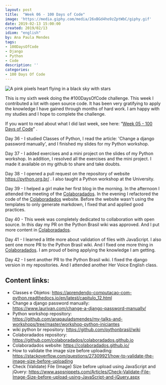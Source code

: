 ```yaml
---
layout: post
title:  "Week 06 - 100 Days of Code"
image: 'https://media.giphy.com/media/26xBGd4ho9zZptWbC/giphy.gif'
date: 2019-02-13 15:00:00
created: 2019/02/13
idiom: "english"
by: Ana Paula Mendes
tags:
- 100DaysOfCode
- Django
- Python
- Code
description: ''
categories:
- 100 Days Of Code
---
```


![A pink pixels heart flying in a black sky with stars](https://media.giphy.com/media/26xBGd4ho9zZptWbC/giphy.gif)

This is my sixth week doing the #100DaysOfCode challenge. This week I contributed a lot with open source code. It has been very gratifying to apply the knowledge I have gained through months of hard work. I am happy with my studies and I hope to complete the challenge.

If you want to read about what I did last week, see here: “[Week 05 - 100 Days of Code](https://anapauladsmendes.github.io/week-05-100-days-of-code/)” .

Day 36 - I studied Classes of Python, I read the article: 'Change a django password manually', and I finished my slides for my Python workshop.

Day 37 - I added exercises and a mini project on the slides of my Python workshop. In addition, I resolved all the exercises and the mini project. I made it available on my github to share and take doubts.

Day 38 - I opened a pull request on the repository of website https://python.org.br/ . I also taught a Python workshop at the University.

Day 39 - I helped a girl make her first blog in the morning. In the afternoon I attended the meeting of the [Colaboradados](https://colaboradados.github.io/). In the evening I refactored the code of the [Colaboradados](https://colaboradados.github.io/) website. Before the website wasn't using the templates to only generate markdown, I fixed that and applied good practices.

Day 40 - This week was completely dedicated to collaboration with open source. In this day my PR on the Python Brasil wiki was approved. And I put more content in [Colaboradados](https://colaboradados.github.io/).

Day 41 - I learned a little more about validation of files with JavaScript. I also sent one more PR to the Python Brasil wiki. And I fixed one more thing in [Colaboradados](https://colaboradados.github.io/). I am proud of being applying the knowledge I am getting.

Day 42 - I sent another PR to the Python Brasil wiki. I fixed the django version in my repositories. And I attended another Her Voice English class.

## Content links:

-   Classes e Objetos: https://aprendendo-computacao-com-python.readthedocs.io/en/latest/capitulo_12.html
- Change a django password manually: https://www.laurivan.com/change-a-django-password-manually/
- Python workshop repository: https://github.com/anapauladsmendes/my-talks-and-workshops/tree/master/workshop-python-iniciantes
- wiki python br repository: https://github.com/pythonbrasil/wiki
- Colaboradados repository: https://github.com/colaboradados/colaboradados.github.io
- Colaboradados website: https://colaboradados.github.io/
- How to validate the image size before uploading: https://stackoverflow.com/questions/27309921/how-to-validate-the-image-size-before-uploading
- Check (Validate) File (Image) Size before upload using JavaScript and jQuery: https://www.aspsnippets.com/Articles/Check-Validate-File-Image-Size-before-upload-using-JavaScript-and-jQuery.aspx
